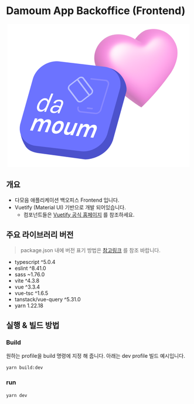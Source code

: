 # Damoum App Backoffice (Frontend)

<p align="center">
  <img src="../../packages/core/assets/images/app_heart.png" />
</p>

## 개요
- 다모음 애플리케이션 백오피스 Frontend 입니다. 
- Vuetify (Material UI) 기반으로 개발 되어있습니다. 
  - 컴포넌트들은 [Vuetify 공식 홈페이지](https://vuetifyjs.com/en/) 를 참조하세요. 

## 주요 라이브러리 버전
> package.json 내에 버전 표기 방법은 [참고링크](https://mong-blog.tistory.com/entry/npm-packagejson%EC%9D%98-version-%EB%B0%A9%EC%8B%9D-tilde%EC%99%80-caret) 를 참조 바랍니다.
- typescript ^5.0.4
- eslint ^8.41.0
- sass ~1.76.0
- vite ^4.3.8
- vue ^3.3.4
- vue-tsc ^1.6.5
- tanstack/vue-query ^5.31.0
- yarn 1.22.18

## 실행 & 빌드 방법
### Build
원하는 profile을 build 명령에 지정 해 줍니다. 아래는 dev profile 빌드 예시입니다.
```shell
yarn build:dev
```
### run
```shell
yarn dev
```

